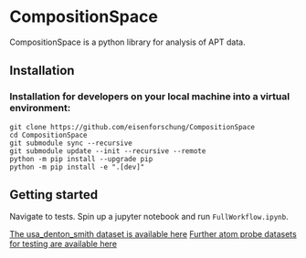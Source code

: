 # CompositionSpace
CompositionSpace is a python library for analysis of APT data.

## Installation

### Installation for developers on your local machine into a virtual environment:
```
git clone https://github.com/eisenforschung/CompositionSpace
cd CompositionSpace
git submodule sync --recursive
git submodule update --init --recursive --remote
python -m pip install --upgrade pip
python -m pip install -e ".[dev]"
```
<!--
### Installation for users via [PyPI](https://pypi.org/)

CompositionSpace can be installed using:

```
pip install compositionspace
```-->

<!--
### Installation for users via [Conda](https://anaconda.org/)
It is recommended to install and use `compositionspace` within a conda environment. To see how you can install conda see [here](https://docs.conda.io/projects/conda/en/latest/user-guide/install/).

Once a conda distribution is available, the following steps will help set up an environment to use `compositionspace`. First step is to clone the repository.

```
git clone https://github.com/eisenforschung/CompositionSpace.git
```

After cloning, an environment can be created from the included file-

```
cd CompositionSpace
conda env create -f environment.yml
```

Activate the environment,

```
conda activate compspace
```

then, install `compositionspace` using,

```
python setup.py install
```

The environment is now set up to run compositionspace.
-->

## Getting started
Navigate to tests. Spin up a jupyter notebook and run `FullWorkflow.ipynb`.

[The usa_denton_smith dataset is available here](https://zenodo.org/records/7986279/files/usa_denton_smith_apav_si.zip?download=1)
[Further atom probe datasets for testing are available here](https://dx.doi.org/10.25833/3ge0-y420)

<!--
## Documentation

Documentation is available [here](https://compositionspace.readthedocs.io/en/latest/).
-->
